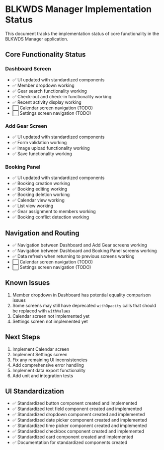 # BLKWDS Manager Implementation Status

This document tracks the implementation status of core functionality in the BLKWDS Manager application.

## Core Functionality Status

### Dashboard Screen
- ✅ UI updated with standardized components
- ✅ Member dropdown working
- ✅ Gear search functionality working
- ✅ Check-out and check-in functionality working
- ✅ Recent activity display working
- ⬜ Calendar screen navigation (TODO)
- ⬜ Settings screen navigation (TODO)

### Add Gear Screen
- ✅ UI updated with standardized components
- ✅ Form validation working
- ✅ Image upload functionality working
- ✅ Save functionality working

### Booking Panel
- ✅ UI updated with standardized components
- ✅ Booking creation working
- ✅ Booking editing working
- ✅ Booking deletion working
- ✅ Calendar view working
- ✅ List view working
- ✅ Gear assignment to members working
- ✅ Booking conflict detection working

## Navigation and Routing
- ✅ Navigation between Dashboard and Add Gear screens working
- ✅ Navigation between Dashboard and Booking Panel screens working
- ✅ Data refresh when returning to previous screens working
- ⬜ Calendar screen navigation (TODO)
- ⬜ Settings screen navigation (TODO)

## Known Issues
1. Member dropdown in Dashboard has potential equality comparison issues
2. Some screens may still have deprecated `withOpacity` calls that should be replaced with `withValues`
3. Calendar screen not implemented yet
4. Settings screen not implemented yet

## Next Steps
1. Implement Calendar screen
2. Implement Settings screen
3. Fix any remaining UI inconsistencies
4. Add comprehensive error handling
5. Implement data export functionality
6. Add unit and integration tests

## UI Standardization
- ✅ Standardized button component created and implemented
- ✅ Standardized text field component created and implemented
- ✅ Standardized dropdown component created and implemented
- ✅ Standardized date picker component created and implemented
- ✅ Standardized time picker component created and implemented
- ✅ Standardized checkbox component created and implemented
- ✅ Standardized card component created and implemented
- ✅ Documentation for standardized components created
